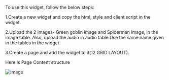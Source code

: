 To use this widget, follow the below steps:

1.Create a new widget and copy the html, style and client script in the widget.

2.Upload the 2 images- Green goblin image and Spiderman Image, in the image table. Also, upload the audio in audio table.Use the same name given in the tables in the widget


3.Create a page and add the widget to it(12 GRID LAYOUT).

Here is Page Content structure

![image](https://user-images.githubusercontent.com/44492607/136553096-d1685f8d-6262-40cc-8c4e-e49cd1aa8e6c.png)

